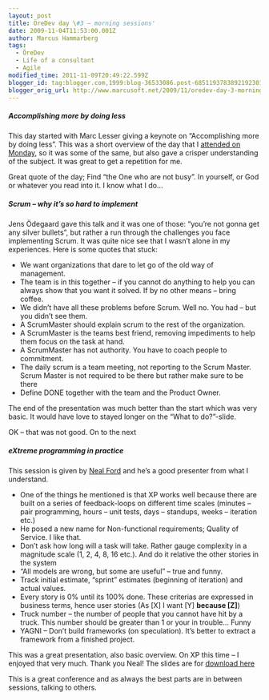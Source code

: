 ```yaml
---
layout: post
title: ÖreDev day \#3 – morning sessions'
date: 2009-11-04T11:53:00.001Z
author: Marcus Hammarberg
tags:
  - ÖreDev
  - Life of a consultant
  - Agile
modified_time: 2011-11-09T20:49:22.599Z
blogger_id: tag:blogger.com,1999:blog-36533086.post-6851193783892192301
blogger_orig_url: http://www.marcusoft.net/2009/11/oredev-day-3-morning-sessions.html
---
```



##### Accomplishing more by doing less

This day started with Marc Lesser giving a keynote on “Accomplishing
more by doing less”. This was a short overview of the day that I <a
href="http://www.marcusoft.net/2009/11/oredev-day-1-accomplishing-more-by.html"
target="_blank">attended on Monday</a>, so it was some of the same, but
also gave a crisper understanding of the subject. It was great to get a
repetition for me.

Great quote of the day; Find “the One who are not busy”. In yourself, or
God or whatever you read into it. I know what I do…

##### Scrum – why it’s so hard to implement

Jens Ödegaard gave this talk and it was one of those: “you’re not gonna
get any silver bullets”, but rather a run through the challenges you
face implementing Scrum. It was quite nice see that I wasn’t alone in my
experiences. Here is some quotes that stuck:

-   We want organizations that dare to let go of the old way of
    management.
-   The team is in this together – if you cannot do anything to help you
    can always show that you want it solved. If by no other means –
    bring coffee.
-   We didn’t have all these problems before Scrum. Well no. You had –
    but you didn’t see them.
-   A ScrumMaster should explain scrum to the rest of the organization.
-   A ScrumMaster is the teams best friend, removing impediments to help
    them focus on the task at hand.
-   A ScrumMaster has not authority. You have to coach people to
    commitment.
-   The daily scrum is a team meeting, not reporting to the Scrum
    Master. Scrum Master is not required to be there but rather make
    sure to be there
-   Define DONE together with the team and the Product Owner.

The end of the presentation was much better than the start which was
very basic. It would have love to stayed longer on the “What to
do?”-slide.

OK – that was not good. On to the next

##### eXtreme programming in practice

This session is given by
<a href="http://www.nealford.com/" target="_blank">Neal Ford</a> and
he’s a good presenter from what I understand.

-   One of the things he mentioned is that XP works well because there
    are built on a series of feedback-loops on different time scales
    (minutes – pair programming, hours – unit tests, days – standups,
    weeks – iteration etc.)
-   He posed a new name for Non-functional requirements; Quality of
    Service. I like that.
-   Don’t ask how long will a task will take. Rather gauge complexity in
    a magnitude scale (1, 2, 4, 8, 16 etc.). And do it relative the
    other stories in the system
-   “All models are wrong, but some are useful” – true and funny.
-   Track initial estimate, “sprint” estimates (beginning of iteration)
    and actual values.
-   Every story is 0% until its 100% done. These criterias are expressed
    in business terms, hence user stories (As \[X\] I want \[Y\]
    **because \[Z\]**)
-   Truck number – the number of people that you cannot have hit by a
    truck. This number should be greater than 1 or your in trouble…
    Funny
-   YAGNI – Don’t build frameworks (on speculation). It’s better to
    extract a framework from a finished project.

This was a great presentation, also basic overview. On XP this time – I
enjoyed that very much. Thank you Neal! The slides are for
<a href="http://github.com/nealford" target="_blank">download here</a>

This is a great conference and as always the best parts are in between
sessions, talking to others.
